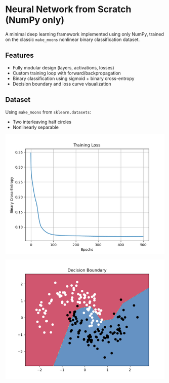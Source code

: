 # Neural Network from Scratch (NumPy only)

A minimal deep learning framework implemented using only NumPy, trained on the classic `make_moons` nonlinear binary classification dataset.

## Features

- Fully modular design (layers, activations, losses)
- Custom training loop with forward/backpropagation
- Binary classification using sigmoid + binary cross-entropy
- Decision boundary and loss curve visualization

## Dataset

Using `make_moons` from `sklearn.datasets`:
- Two interleaving half circles
- Nonlinearly separable


![Epoch VS Loss](media/epoch_vs_loss.png)

![Decision Boundary](media/decision_boundary.png)

